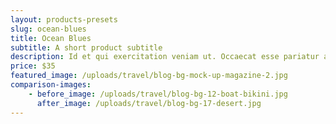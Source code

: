 ```yaml
---
layout: products-presets
slug: ocean-blues
title: Ocean Blues
subtitle: A short product subtitle
description: Id et qui exercitation veniam ut. Occaecat esse pariatur aliquip aliqua id duis reprehenderit qui. Culpa magna ex ea aliqua. Incididunt ullamco nostrud laboris et nisi adipisicing proident ullamco cupidatat eiusmod reprehenderit. Qui sunt enim ex deserunt nostrud. Consectetur officia in aliquip do sunt consequat sint eiusmod non proident. Occaecat id proident excepteur ut incididunt do ad minim velit duis dolor.
price: $35
featured_image: /uploads/travel/blog-bg-mock-up-magazine-2.jpg
comparison-images:
    - before_image: /uploads/travel/blog-bg-12-boat-bikini.jpg
      after_image: /uploads/travel/blog-bg-17-desert.jpg
---
```

